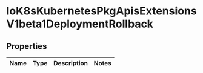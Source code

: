 
# IoK8sKubernetesPkgApisExtensionsV1beta1DeploymentRollback

## Properties
Name | Type | Description | Notes
------------ | ------------- | ------------- | -------------



